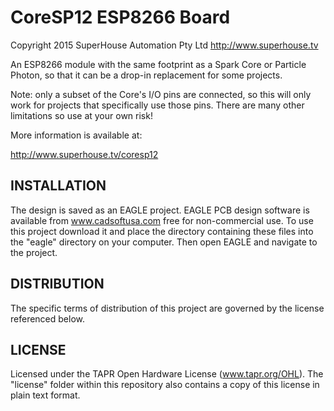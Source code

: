 CoreSP12 ESP8266 Board
======================
Copyright 2015 SuperHouse Automation Pty Ltd <http://www.superhouse.tv>  

An ESP8266 module with the same footprint as a Spark Core or Particle
Photon, so that it can be a drop-in replacement for some projects.

Note: only a subset of the Core's I/O pins are connected, so this will
only work for projects that specifically use those pins. There are
many other limitations so use at your own risk!

More information is available at:

  http://www.superhouse.tv/coresp12


INSTALLATION
------------
The design is saved as an EAGLE project. EAGLE PCB design software is
available from www.cadsoftusa.com free for non-commercial use. To use
this project download it and place the directory containing these files
into the "eagle" directory on your computer. Then open EAGLE and
navigate to the project.


DISTRIBUTION
------------
The specific terms of distribution of this project are governed by the
license referenced below.


LICENSE
-------
Licensed under the TAPR Open Hardware License (www.tapr.org/OHL).
The "license" folder within this repository also contains a copy of
this license in plain text format.
